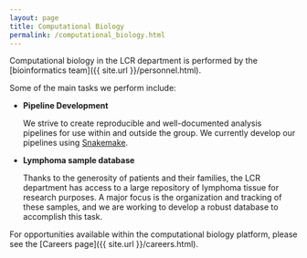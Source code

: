 ```yaml
---
layout: page
title: Computational Biology
permalink: /computational_biology.html
---
```


Computational biology in the LCR department is performed by the [bioinformatics team]({{ site.url }}/personnel.html).

Some of the main tasks we perform include:

* **Pipeline Development**

  We strive to create reproducible and well-documented analysis pipelines for use within and outside the group. We currently develop our pipelines using [Snakemake](https://snakemake.readthedocs.io/en/latest/). 
  
* **Lymphoma sample database** 

  Thanks to the generosity of patients and their families, the LCR department has access to a large repository of lymphoma tissue for research purposes. A major focus is the organization and tracking of these samples, and we are working to develop a robust database to accomplish this task.

For opportunities available within the computational biology platform, please see the [Careers page]({{ site.url }}/careers.html).
